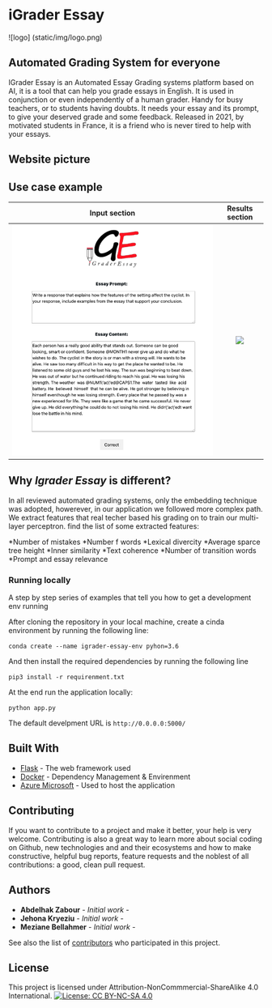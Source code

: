 # iGrader Essay

![logo] (static/img/logo.png)

## Automated Grading System for everyone

IGrader Essay is an Automated Essay Grading systems platform based on AI, it is a tool that can help you grade essays in English. It is used in conjunction or even independently of a human grader. Handy for busy teachers, or to students having doubts. It needs your essay and its prompt, to give your deserved grade and some feedback. Released in 2021, by motivated students in France, it is a friend who is never tired to help with your essays.


## Website picture




## Use case example


Input section              |  Results section
:-------------------------:|:-------------------------:
![](static/img/Front.png)  |  ![](static/img/Results)

## Why *Igrader Essay* is different?

In all reviewed automated grading systems, only the embedding technique was adopted, howerever, in our application we followed more complex path. We extract features that real techer based his grading on to train our multi-layer perceptron.
find the list of some extracted features:

 *Number of mistakes
 *Number f words
 *Lexical divercity
 *Average sparce tree height
 *Inner similarity
 *Text coherence
 *Number of transition words
 *Prompt and essay relevance
 


### Running locally 

A step by step series of examples that tell you how to get a development env running

After cloning the repository in your local machine, create a cinda environment by running the following line:

```
conda create --name igrader-essay-env pyhon=3.6
```

And then install the required dependencies by running the following line

```
pip3 install -r requirenment.txt
```

At the end run the application locally:
```
python app.py
```
The default develpment URL is ```http://0.0.0.0:5000/``` 

## Built With

* [Flask](https://flask.palletsprojects.com/en/1.1.x/) - The web framework used
* [Docker](https://docs.docker.com/) - Dependency Management & Envirenment
* [Azure Microsoft](https://docs.microsoft.com/en-us/azure/?product=ai-machine-learning) - Used to host the application

## Contributing

If you want to contribute to a project and make it better, your help is very welcome. Contributing is also a great way to learn more about social coding on Github, new technologies and and their ecosystems and how to make constructive, helpful bug reports, feature requests and the noblest of all contributions: a good, clean pull request.

## Authors

* **Abdelhak Zabour** - *Initial work* -
* **Jehona Kryeziu** - *Initial work* -
* **Meziane Bellahmer** - *Initial work* -

See also the list of [contributors](https://github.com/your/project/contributors) who participated in this project.


## License

This project is licensed under Attribution-NonCommmercial-ShareAlike 4.0 International.
[![License: CC BY-NC-SA 4.0](https://licensebuttons.net/l/by-nc-sa/4.0/80x15.png)](https://creativecommons.org/licenses/by-nc-sa/4.0/)
